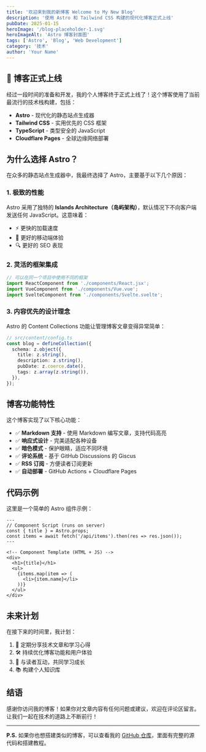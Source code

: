 ```yaml
---
title: '欢迎来到我的新博客 Welcome to My New Blog'
description: '使用 Astro 和 Tailwind CSS 构建的现代化博客正式上线'
pubDate: 2025-01-15
heroImage: '/blog-placeholder-1.svg'
heroImageAlt: 'Astro 博客封面图'
tags: ['Astro', 'Blog', 'Web Development']
category: '技术'
author: 'Your Name'
---
```


## 🎉 博客正式上线

经过一段时间的准备和开发，我的个人博客终于正式上线了！这个博客使用了当前最流行的技术栈构建，包括：

- **Astro** - 现代化的静态站点生成器
- **Tailwind CSS** - 实用优先的 CSS 框架
- **TypeScript** - 类型安全的 JavaScript
- **Cloudflare Pages** - 全球边缘网络部署

## 为什么选择 Astro？

在众多的静态站点生成器中，我最终选择了 Astro，主要基于以下几个原因：

### 1. 极致的性能

Astro 采用了独特的 **Islands Architecture（岛屿架构）**，默认情况下不向客户端发送任何 JavaScript。这意味着：

- ⚡ 更快的加载速度
- 📱 更好的移动端体验
- 🔍 更好的 SEO 表现

### 2. 灵活的框架集成

```javascript
// 可以在同一个项目中使用不同的框架
import ReactComponent from './components/React.jsx';
import VueComponent from './components/Vue.vue';
import SvelteComponent from './components/Svelte.svelte';
```

### 3. 内容优先的设计理念

Astro 的 Content Collections 功能让管理博客文章变得异常简单：

```typescript
// src/content/config.ts
const blog = defineCollection({
  schema: z.object({
    title: z.string(),
    description: z.string(),
    pubDate: z.coerce.date(),
    tags: z.array(z.string()),
  }),
});
```

## 博客功能特性

这个博客实现了以下核心功能：

- ✅ **Markdown 支持** - 使用 Markdown 编写文章，支持代码高亮
- ✅ **响应式设计** - 完美适配各种设备
- ✅ **暗色模式** - 保护眼睛，适应不同环境
- ✅ **评论系统** - 基于 GitHub Discussions 的 Giscus
- ✅ **RSS 订阅** - 方便读者订阅更新
- ✅ **自动部署** - GitHub Actions + Cloudflare Pages

## 代码示例

这里是一个简单的 Astro 组件示例：

```astro
---
// Component Script (runs on server)
const { title } = Astro.props;
const items = await fetch('/api/items').then(res => res.json());
---

<!-- Component Template (HTML + JS) -->
<div>
  <h1>{title}</h1>
  <ul>
    {items.map(item => (
      <li>{item.name}</li>
    ))}
  </ul>
</div>
```

## 未来计划

在接下来的时间里，我计划：

1. 🎯 定期分享技术文章和学习心得
2. 🛠️ 持续优化博客功能和用户体验
3. 🤝 与读者互动，共同学习成长
4. 📚 构建个人知识库

## 结语

感谢你访问我的博客！如果你对文章内容有任何问题或建议，欢迎在评论区留言。让我们一起在技术的道路上不断前行！

---

**P.S.** 如果你也想搭建类似的博客，可以查看我的 [GitHub 仓库](https://github.com/XinLiucc/Blog)，里面有完整的源代码和搭建教程。